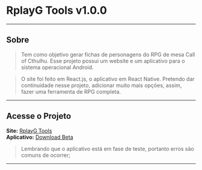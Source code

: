 # **RplayG Tools v1.0.0** 

---
## Sobre

>Tem como objetivo gerar fichas de personagens do RPG de mesa 
Call of Cthulhu. Esse projeto possui um website e um aplicativo para o sistema operacional Android.


>O site foi feito em React.js, o aplicativo em React Native.
Pretendo dar continuidade nesse projeto, adicionar muito mais opções, assim, fazer uma ferramenta de RPG completa.

---

## Acesse o Projeto

**Site:** [RplayG Tools](https://rplaygtools.netlify.app)
</br>
**Aplicativo:** [Download Beta](https://drive.google.com/file/d/1jrED1_ekyolVw8-l9wbcIBAwvwXZKD2E/view?usp=sharing)

> Lembrando que o aplicativo está em fase de teste, portanto erros são comuns de ocorrer;
---




